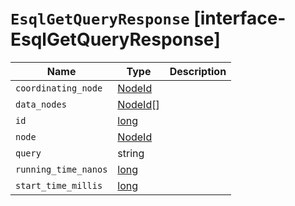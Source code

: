 # `EsqlGetQueryResponse` [interface-EsqlGetQueryResponse]

| Name | Type | Description |
| - | - | - |
| `coordinating_node` | [NodeId](./NodeId.md) | &nbsp; |
| `data_nodes` | [NodeId](./NodeId.md)[] | &nbsp; |
| `id` | [long](./long.md) | &nbsp; |
| `node` | [NodeId](./NodeId.md) | &nbsp; |
| `query` | string | &nbsp; |
| `running_time_nanos` | [long](./long.md) | &nbsp; |
| `start_time_millis` | [long](./long.md) | &nbsp; |
